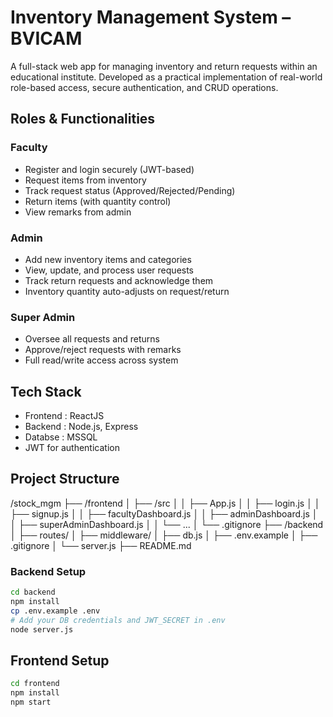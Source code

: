 # Inventory Management System – BVICAM

A full-stack web app for managing inventory and return requests within an educational institute.
Developed as a practical implementation of real-world role-based access, secure authentication, and CRUD operations.

## Roles & Functionalities
### Faculty
- Register and login securely (JWT-based)
- Request items from inventory
- Track request status (Approved/Rejected/Pending)
- Return items (with quantity control)
- View remarks from admin

### Admin
- Add new inventory items and categories
- View, update, and process user requests
- Track return requests and acknowledge them
- Inventory quantity auto-adjusts on request/return

### Super Admin
- Oversee all requests and returns
- Approve/reject requests with remarks
- Full read/write access across system

## Tech Stack
- Frontend :  ReactJS
- Backend : Node.js, Express
- Databse : MSSQL 
- JWT for authentication

## Project Structure

/stock_mgm
├── /frontend
│ ├── /src
│ │ ├── App.js
│ │ ├── login.js
│ │ ├── signup.js
│ │ ├── facultyDashboard.js
│ │ ├── adminDashboard.js
│ │ ├── superAdminDashboard.js
│ │ └── ...
│ └── .gitignore
├── /backend
│ ├── routes/
│ ├── middleware/
│ ├── db.js
│ ├── .env.example
│ ├── .gitignore
│ └── server.js
├── README.md


### Backend Setup
```bash
cd backend
npm install
cp .env.example .env
# Add your DB credentials and JWT_SECRET in .env
node server.js
```
## Frontend Setup
```bash
cd frontend
npm install
npm start

